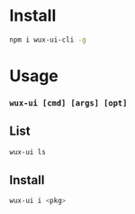 # Install
``` sh
npm i wux-ui-cli -g
```

# Usage
### `wux-ui [cmd] [args] [opt]`

## List

``` sh
wux-ui ls
```

## Install

``` sh
wux-ui i <pkg>
```